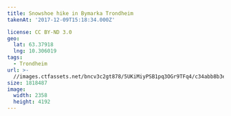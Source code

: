 ```yaml
---
title: Snowshoe hike in Bymarka Trondheim
takenAt: '2017-12-09T15:18:34.000Z'

license: CC BY-ND 3.0
geo:
  lat: 63.37918
  lng: 10.306019
tags:
  - Trondheim
url: >-
  //images.ctfassets.net/bncv3c2gt878/5UKiMiyPSB1pq3OGr9TFq4/c34abb8b3e6d4e3aeaf73ae149d9ba7c/snowshoe-hike-in-bymarka-trondheim_38924557642_o
size: 1818487
image:
  width: 2358
  height: 4192
---
```

